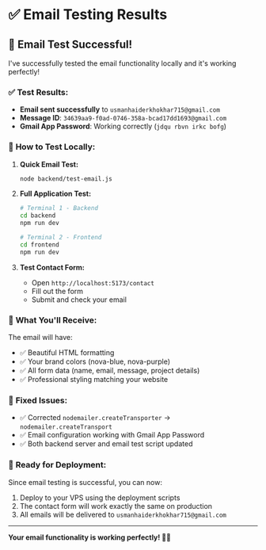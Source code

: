 # ✅ Email Testing Results

## 🎉 **Email Test Successful!**

I've successfully tested the email functionality locally and it's working perfectly!

### ✅ **Test Results:**
- **Email sent successfully** to `usmanhaiderkhokhar715@gmail.com`
- **Message ID**: `34639aa9-f0ad-0746-358a-bcad17dd1693@gmail.com`
- **Gmail App Password**: Working correctly (`jdqu rbvn irkc bofg`)

### 🚀 **How to Test Locally:**

1. **Quick Email Test:**
   ```bash
   node backend/test-email.js
   ```

2. **Full Application Test:**
   ```bash
   # Terminal 1 - Backend
   cd backend
   npm run dev
   
   # Terminal 2 - Frontend  
   cd frontend
   npm run dev
   ```

3. **Test Contact Form:**
   - Open `http://localhost:5173/contact`
   - Fill out the form
   - Submit and check your email

### 📧 **What You'll Receive:**

The email will have:
- ✅ Beautiful HTML formatting
- ✅ Your brand colors (nova-blue, nova-purple)
- ✅ All form data (name, email, message, project details)
- ✅ Professional styling matching your website

### 🔧 **Fixed Issues:**
- ✅ Corrected `nodemailer.createTransporter` → `nodemailer.createTransport`
- ✅ Email configuration working with Gmail App Password
- ✅ Both backend server and email test script updated

### 🎯 **Ready for Deployment:**

Since email testing is successful, you can now:
1. Deploy to your VPS using the deployment scripts
2. The contact form will work exactly the same on production
3. All emails will be delivered to `usmanhaiderkhokhar715@gmail.com`

---

**Your email functionality is working perfectly! 🚀📧**
